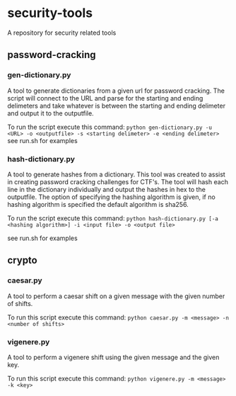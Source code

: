 # security-tools
A repository for security related tools

## password-cracking

### gen-dictionary.py
A tool to generate dictionaries from a given url for password cracking. The script will connect to the URL and parse for the starting and ending delimeters and take whatever is between the starting and ending delimeter and output it to the outputfile. 

To run the script execute this command:
```python gen-dictionary.py -u <URL> -o <outputfile> -s <starting delimeter> -e <ending delimeter>```
see run.sh for examples

### hash-dictionary.py
A tool to generate hashes from a dictionary. This tool was created to assist in creating password cracking challenges for CTF's. The tool will hash each line in the dictionary individually and output the hashes in hex to the outputfile. The option of specifying the hashing algorithm is given, if no hashing algorithm is specified the default algorithm is sha256.

To run the script execute this command: 
```python hash-dictionary.py [-a <hashing algorithm>] -i <input file> -o <output file>```

see run.sh for examples

## crypto

### caesar.py
A tool to perform a caesar shift on a given message with the given number of shifts. 

To run this script execute this command:
```python caesar.py -m <message> -n <number of shifts>```

### vigenere.py
A tool to perform a vigenere shift using the given message and the given key. 

To run this script execute this command: 
```python vigenere.py -m <message> -k <key>```
